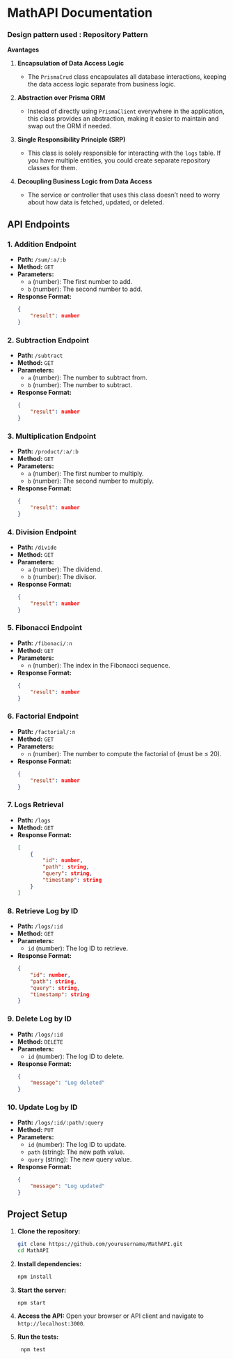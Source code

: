# MathAPI Documentation

### Design pattern used : Repository Pattern
**Avantages**

1. **Encapsulation of Data Access Logic**  
   - The `PrismaCrud` class encapsulates all database interactions, keeping the data access logic separate from business logic.
  
2. **Abstraction over Prisma ORM**  
   - Instead of directly using `PrismaClient` everywhere in the application, this class provides an abstraction, making it easier to maintain and swap out the ORM if needed.
  
3. **Single Responsibility Principle (SRP)**  
   - This class is solely responsible for interacting with the `logs` table. If you have multiple entities, you could create separate repository classes for them.

4. **Decoupling Business Logic from Data Access**  
   - The service or controller that uses this class doesn’t need to worry about how data is fetched, updated, or deleted.

## API Endpoints

### 1. Addition Endpoint
- **Path:** `/sum/:a/:b`
- **Method:** `GET`
- **Parameters:**
    - `a` (number): The first number to add.
    - `b` (number): The second number to add.
- **Response Format:**
    ```json
    {
        "result": number
    }
    ```

### 2. Subtraction Endpoint
- **Path:** `/subtract`
- **Method:** `GET`
- **Parameters:**
    - `a` (number): The number to subtract from.
    - `b` (number): The number to subtract.
- **Response Format:**
    ```json
    {
        "result": number
    }
    ```

### 3. Multiplication Endpoint
- **Path:** `/product/:a/:b`
- **Method:** `GET`
- **Parameters:**
    - `a` (number): The first number to multiply.
    - `b` (number): The second number to multiply.
- **Response Format:**
    ```json
    {
        "result": number
    }
    ```

### 4. Division Endpoint
- **Path:** `/divide`
- **Method:** `GET`
- **Parameters:**
    - `a` (number): The dividend.
    - `b` (number): The divisor.
- **Response Format:**
    ```json
    {
        "result": number
    }
    ```

### 5. Fibonacci Endpoint
- **Path:** `/fibonaci/:n`
- **Method:** `GET`
- **Parameters:**
    - `n` (number): The index in the Fibonacci sequence.
- **Response Format:**
    ```json
    {
        "result": number
    }
    ```

### 6. Factorial Endpoint
- **Path:** `/factorial/:n`
- **Method:** `GET`
- **Parameters:**
    - `n` (number): The number to compute the factorial of (must be ≤ 20).
- **Response Format:**
    ```json
    {
        "result": number
    }
    ```

### 7. Logs Retrieval
- **Path:** `/logs`
- **Method:** `GET`
- **Response Format:**
    ```json
    [
        {
            "id": number,
            "path": string,
            "query": string,
            "timestamp": string
        }
    ]
    ```

### 8. Retrieve Log by ID
- **Path:** `/logs/:id`
- **Method:** `GET`
- **Parameters:**
    - `id` (number): The log ID to retrieve.
- **Response Format:**
    ```json
    {
        "id": number,
        "path": string,
        "query": string,
        "timestamp": string
    }
    ```

### 9. Delete Log by ID
- **Path:** `/logs/:id`
- **Method:** `DELETE`
- **Parameters:**
    - `id` (number): The log ID to delete.
- **Response Format:**
    ```json
    {
        "message": "Log deleted"
    }
    ```

### 10. Update Log by ID
- **Path:** `/logs/:id/:path/:query`
- **Method:** `PUT`
- **Parameters:**
    - `id` (number): The log ID to update.
    - `path` (string): The new path value.
    - `query` (string): The new query value.
- **Response Format:**
    ```json
    {
        "message": "Log updated"
    }
    ```

## Project Setup

1. **Clone the repository:**
     ```sh
     git clone https://github.com/yourusername/MathAPI.git
     cd MathAPI
     ```

2. **Install dependencies:**
     ```sh
     npm install
     ```

3. **Start the server:**
     ```sh
     npm start
     ```

4. **Access the API:**
     Open your browser or API client and navigate to `http://localhost:3000`.

5. **Run the tests:**
    ```sh
     npm test
     ```


